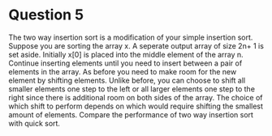# Question 5

The two way insertion sort is a modification of your simple insertion sort. Suppose you are sorting the array x. A seperate output array of size 2n+ 1 is set aside. Initially x[0] is placed into the middle element of the array n. Continue inserting elements until you need to insert between a pair of elements in the array. As before you need to make room for the new element by shifting elements. Unlike before, you can choose to shift all smaller elements one step to the left or all larger elements one step to the right since there is additional room on both sides of the array. The choice of which shift to perform depends on which would require shifting the smallest amount of elements. Compare the performance of two way insertion sort with quick sort.
